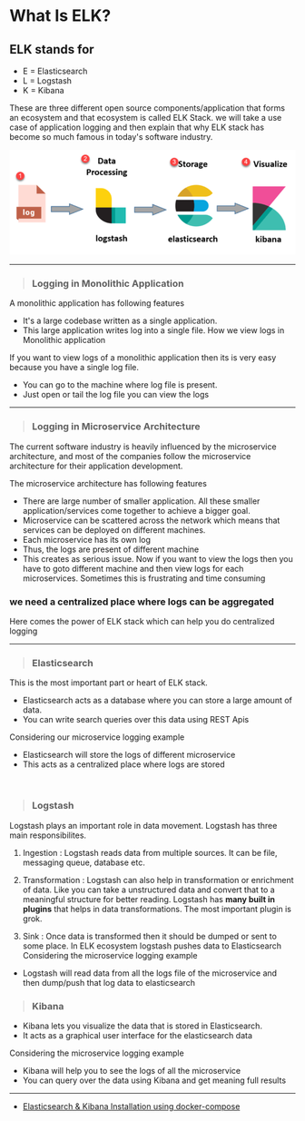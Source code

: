 # What Is ELK?

## ELK stands for

* E = Elasticsearch
* L = Logstash
* K = Kibana


These are three different open source components/application that forms an ecosystem and that ecosystem is called ELK Stack. we will take a use case of application logging and then explain that why ELK stack has become so much famous in today's software industry.

![elk-pipeline](../img/elk.png)

---


> ### Logging in Monolithic Application
A monolithic application has following features

* It's a large codebase written as a single application.
* This large application writes log into a single file.
How we view logs in Monolithic application

If you want to view logs of a monolithic application then its is very easy because you have a single log file.

* You can go to the machine where log file is present.
* Just open or tail the log file you can view the logs
---
> ### Logging in Microservice Architecture
The current software industry is heavily influenced by the microservice architecture, and most of the companies follow the microservice architecture for their application development.

The microservice architecture has following features

* There are large number of smaller application. All these smaller application/services come together to achieve a bigger goal.
* Microservice can be scattered across the network which means that services can be deployed on different machines.
* Each microservice has its own log
* Thus, the logs are present of different machine
* This creates as serious issue. Now if you want to view the logs then you have to goto different machine and then view logs for each microservices. Sometimes this is frustrating and time consuming

### __we need a centralized place where logs can be aggregated__

Here comes the power of ELK stack which can help you do centralized logging

---
> ### Elasticsearch
This is the most important part or heart of ELK stack.

* Elasticsearch acts as a database where you can store a large amount of data.
* You can write search queries over this data using REST Apis

Considering our microservice logging example

* Elasticsearch will store the logs of different microservice
* This acts as a centralized place where logs are stored

<br>

> ### Logstash
Logstash plays an important role in data movement. Logstash has three main responsibilites.

1. Ingestion : Logstash reads data from multiple sources. It can be file, messaging queue, database etc.

2. Transformation : Logstash can also help in transformation or enrichment of data. Like you can take a unstructured data and convert that to a meaningful structure for better reading. Logstash has __many built in plugins__ that helps in data transformations. The most important plugin is grok.

3. Sink : Once data is transformed then it should be dumped or sent to some place. In ELK ecosystem logstash pushes data to Elasticsearch
Considering the microservice logging example

* Logstash will read data from all the logs file of the microservice and then dump/push that log data to elasticsearch

> ### Kibana
* Kibana lets you visualize the data that is stored in Elasticsearch.
* It acts as a graphical user interface for the elasticsearch data

Considering the microservice logging example

* Kibana will help you to see the logs of all the microservice
* You can query over the data using Kibana and get meaning full results

---

* [Elasticsearch & Kibana Installation using docker-compose](https://github.com/JIKMAN/Kafka-ELK/blob/master/ELK/ESsearch-Kibana-Installation.md)